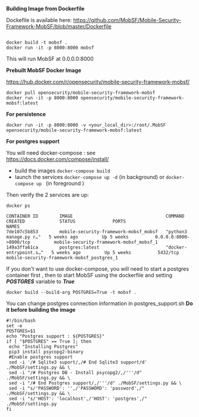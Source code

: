 **Building Image from Dockerfile**

Dockefile is available here: https://github.com/MobSF/Mobile-Security-Framework-MobSF/blob/master/Dockerfile

```

docker build -t mobsf .
docker run -it -p 8000:8000 mobsf

```

This will run MobSF at 0.0.0.0:8000

**Prebuilt MobSF Docker Image**

https://hub.docker.com/r/opensecurity/mobile-security-framework-mobsf/
```
docker pull opensecurity/mobile-security-framework-mobsf
docker run -it -p 8000:8000 opensecurity/mobile-security-framework-mobsf:latest
```

**For persistence**

`docker run -it -p 8000:8000 -v <your_local_dir>:/root/.MobSF opensecurity/mobile-security-framework-mobsf:latest`

**For postgres support**

You will need docker-compose : see https://docs.docker.com/compose/install/

* build the images 
`docker-compose build`
* launch the services
`docker-compose up -d`  (in background)
or
`docker-compose up ` (in foreground )

Then verify the 2 services are up:

`docker ps `

```
CONTAINER ID        IMAGE                                   COMMAND                  CREATED             STATUS              PORTS                          NAMES
7de107c5b853        mobile-security-framework-mobsf_mobsf   "python3 manage.py r…"   5 weeks ago         Up 5 weeks          0.0.0.0:8000->8000/tcp         mobile-security-framework-mobsf_mobsf_1
149a3ffa61ca        postgres:latest                         "docker-entrypoint.s…"   5 weeks ago         Up 5 weeks          5432/tcp                       mobile-security-framework-mobsf_postgres_1
```
If you don't want to use docker-compose, you will need to start a postgres container first , then to start MobSF using the dockerfile and setting **_POSTGRES_** variable to **_True_**

`docker build --build-arg POSTGRES=True -t mobsf .`

You can change postgres connection information in postgres_support.sh
**Do it before building the image**
```
#!/bin/bash
set -e
POSTGRES=$1
echo "Postgres support : ${POSTGRES}"
if [ "$POSTGRES" == True ]; then
 echo "Installing Postgres"
 pip3 install psycopg2-binary
 #Enable postgres support
 sed -i '/# Sqlite3 suport/,/# End Sqlite3 support/d' ./MobSF/settings.py && \
 sed -i "/# Postgres DB - Install psycopg2/,/'''/d" ./MobSF/settings.py && \
 sed -i "/# End Postgres support/,/'''/d" ./MobSF/settings.py && \
 sed -i "s/'PASSWORD': '',/'PASSWORD': 'password',/" ./MobSF/settings.py && \
 sed -i "s/'HOST': 'localhost',/'HOST': 'postgres',/" ./MobSF/settings.py
fi
````